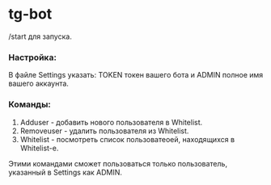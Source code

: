 # tg-bot

/start для запуска.

### Настройка:
 В файле Settings указать: TOKEN токен вашего бота и ADMIN полное имя вашего аккаунта.
 
### Команды:
 1. Adduser - добавить нового пользователя в Whitelist.
 2. Removeuser - удалить пользователя из Whitelist.
 3. Whitelist - посмотреть список пользоватеоей, находящихся в Whitelist-е.

 Этими командами сможет пользоваться только пользователь, указанный в Settings как ADMIN.
